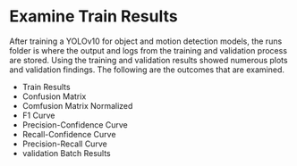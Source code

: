 # Examine Train Results

After training a YOLOv10 for object and motion detection models, the runs folder is where the output and logs from the training and validation process are stored. Using the training and validation results showed numerous plots and validation findings. The following are the outcomes that are examined.

- Train Results
- Confusion Matrix
- Comfusion Matrix Normalized
- F1 Curve
- Precision-Confidence Curve
- Recall-Confidence Curve
- Precision-Recall Curve
- validation Batch Results 
